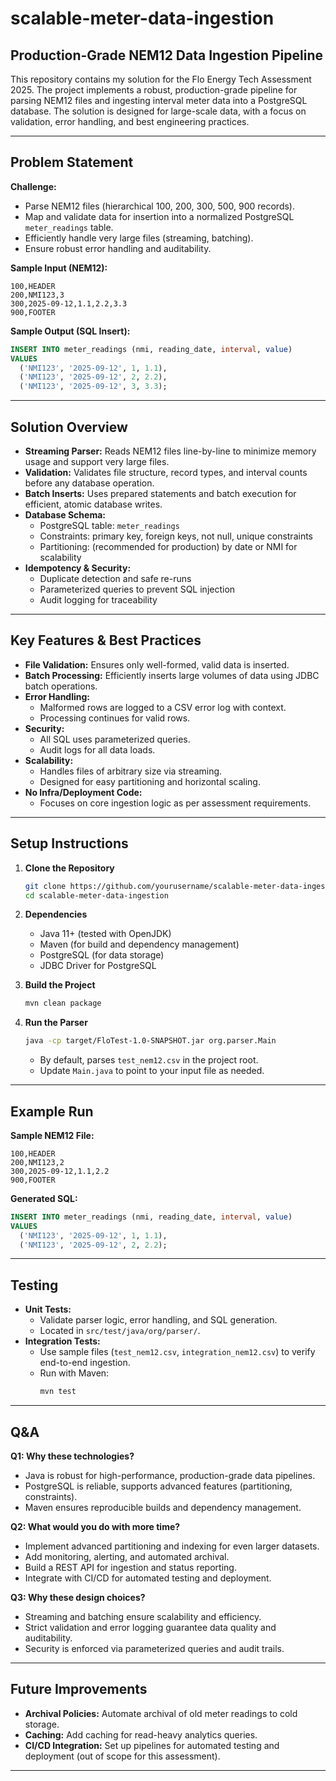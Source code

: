 # scalable-meter-data-ingestion

## Production-Grade NEM12 Data Ingestion Pipeline

This repository contains my solution for the Flo Energy Tech Assessment 2025. The project implements a robust, production-grade pipeline for parsing NEM12 files and ingesting interval meter data into a PostgreSQL database. The solution is designed for large-scale data, with a focus on validation, error handling, and best engineering practices.

---

## Problem Statement

**Challenge:**
- Parse NEM12 files (hierarchical 100, 200, 300, 500, 900 records).
- Map and validate data for insertion into a normalized PostgreSQL `meter_readings` table.
- Efficiently handle very large files (streaming, batching).
- Ensure robust error handling and auditability.

**Sample Input (NEM12):**
```
100,HEADER
200,NMI123,3
300,2025-09-12,1.1,2.2,3.3
900,FOOTER
```

**Sample Output (SQL Insert):**
```sql
INSERT INTO meter_readings (nmi, reading_date, interval, value)
VALUES
  ('NMI123', '2025-09-12', 1, 1.1),
  ('NMI123', '2025-09-12', 2, 2.2),
  ('NMI123', '2025-09-12', 3, 3.3);
```

---

## Solution Overview

- **Streaming Parser:** Reads NEM12 files line-by-line to minimize memory usage and support very large files.
- **Validation:** Validates file structure, record types, and interval counts before any database operation.
- **Batch Inserts:** Uses prepared statements and batch execution for efficient, atomic database writes.
- **Database Schema:**
  - PostgreSQL table: `meter_readings`
  - Constraints: primary key, foreign keys, not null, unique constraints
  - Partitioning: (recommended for production) by date or NMI for scalability
- **Idempotency & Security:**
  - Duplicate detection and safe re-runs
  - Parameterized queries to prevent SQL injection
  - Audit logging for traceability

---

## Key Features & Best Practices

- **File Validation:** Ensures only well-formed, valid data is inserted.
- **Batch Processing:** Efficiently inserts large volumes of data using JDBC batch operations.
- **Error Handling:**
  - Malformed rows are logged to a CSV error log with context.
  - Processing continues for valid rows.
- **Security:**
  - All SQL uses parameterized queries.
  - Audit logs for all data loads.
- **Scalability:**
  - Handles files of arbitrary size via streaming.
  - Designed for easy partitioning and horizontal scaling.
- **No Infra/Deployment Code:**
  - Focuses on core ingestion logic as per assessment requirements.

---

## Setup Instructions

1. **Clone the Repository**
   ```sh
   git clone https://github.com/yourusername/scalable-meter-data-ingestion.git
   cd scalable-meter-data-ingestion
   ```

2. **Dependencies**
   - Java 11+ (tested with OpenJDK)
   - Maven (for build and dependency management)
   - PostgreSQL (for data storage)
   - JDBC Driver for PostgreSQL

3. **Build the Project**
   ```sh
   mvn clean package
   ```

4. **Run the Parser**
   ```sh
   java -cp target/FloTest-1.0-SNAPSHOT.jar org.parser.Main
   ```
   - By default, parses `test_nem12.csv` in the project root.
   - Update `Main.java` to point to your input file as needed.

---

## Example Run

**Sample NEM12 File:**
```
100,HEADER
200,NMI123,2
300,2025-09-12,1.1,2.2
900,FOOTER
```

**Generated SQL:**
```sql
INSERT INTO meter_readings (nmi, reading_date, interval, value)
VALUES
  ('NMI123', '2025-09-12', 1, 1.1),
  ('NMI123', '2025-09-12', 2, 2.2);
```

---

## Testing

- **Unit Tests:**
  - Validate parser logic, error handling, and SQL generation.
  - Located in `src/test/java/org/parser/`.
- **Integration Tests:**
  - Use sample files (`test_nem12.csv`, `integration_nem12.csv`) to verify end-to-end ingestion.
  - Run with Maven:
    ```sh
    mvn test
    ```

---

## Q&A

**Q1: Why these technologies?**
- Java is robust for high-performance, production-grade data pipelines.
- PostgreSQL is reliable, supports advanced features (partitioning, constraints).
- Maven ensures reproducible builds and dependency management.

**Q2: What would you do with more time?**
- Implement advanced partitioning and indexing for even larger datasets.
- Add monitoring, alerting, and automated archival.
- Build a REST API for ingestion and status reporting.
- Integrate with CI/CD for automated testing and deployment.

**Q3: Why these design choices?**
- Streaming and batching ensure scalability and efficiency.
- Strict validation and error logging guarantee data quality and auditability.
- Security is enforced via parameterized queries and audit trails.

---

## Future Improvements

- **Archival Policies:** Automate archival of old meter readings to cold storage.
- **Caching:** Add caching for read-heavy analytics queries.
- **CI/CD Integration:** Set up pipelines for automated testing and deployment (out of scope for this assessment).

---
